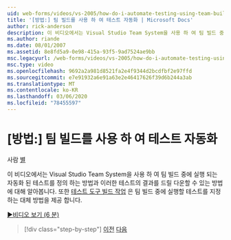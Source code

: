 ```yaml
---
uid: web-forms/videos/vs-2005/how-do-i-automate-testing-using-team-build
title: '[방법:] 팀 빌드를 사용 하 여 테스트 자동화 | Microsoft Docs'
author: rick-anderson
description: 이 비디오에서는 Visual Studio Team System을 사용 하 여 팀 빌드 중에 실행 되는 자동화 된 테스트를 정의 하는 방법과에서로 드릴 다운할 수 있는 방법에 대해 알아봅니다.
ms.author: riande
ms.date: 08/01/2007
ms.assetid: 8e8fd5a9-0e98-415a-93f5-9ad7524ae9bb
msc.legacyurl: /web-forms/videos/vs-2005/how-do-i-automate-testing-using-team-build
msc.type: video
ms.openlocfilehash: 9692a2a981d8521fa2e4f9344d2bcdfbf2e97ffd
ms.sourcegitcommit: e7e91932a6e91a63e2e46417626f39d6b244a3ab
ms.translationtype: MT
ms.contentlocale: ko-KR
ms.lasthandoff: 03/06/2020
ms.locfileid: "78455597"
---
```

# <a name="how-do-i-automate-testing-using-team-build"></a>[방법:] 팀 빌드를 사용 하 여 테스트 자동화

사람 [별](https://twitter.com/CMenegay)

이 비디오에서는 Visual Studio Team System을 사용 하 여 팀 빌드 중에 실행 되는 자동화 된 테스트를 정의 하는 방법과 이러한 테스트의 결과를 드릴 다운할 수 있는 방법에 대해 알아봅니다. 또한 [테스트 도구 빌드 작업](https://msdn.microsoft.com/vstudio/aa718351.aspx#bttt) 은 팀 빌드 중에 실행할 테스트를 지정 하는 대체 방법을 제공 합니다.

[&#9654;비디오 보기 (6 분)](https://channel9.msdn.com/Blogs/ASP-NET-Site-Videos/how-do-i-automate-testing-using-team-build)

> [!div class="step-by-step"]
> [이전](how-do-i-implement-continuous-integration-with-team-foundation.md)
> [다음](how-do-i-deploy-a-web-application-during-a-team-build.md)
